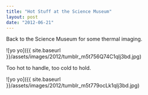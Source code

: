 ```yaml
---
title: "Hot Stuff at the Science Museum"
layout: post
date: "2012-06-21"
---
```


Back to the Science Museum for some thermal imaging.

![yo yo]({{ site.baseurl }}/assets/images/2012/tumblr_m5t756Q74C1qlj3bd.jpg)

Too hot to handle, too cold to hold.

![yo yo]({{ site.baseurl }}/assets/images/2012/tumblr_m5t779ocLk1qlj3bd.jpg)
